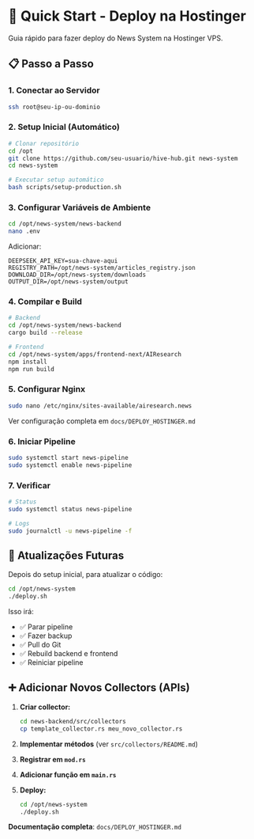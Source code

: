 # 🚀 Quick Start - Deploy na Hostinger

Guia rápido para fazer deploy do News System na Hostinger VPS.

## 📋 Passo a Passo

### 1. Conectar ao Servidor

```bash
ssh root@seu-ip-ou-dominio
```

### 2. Setup Inicial (Automático)

```bash
# Clonar repositório
cd /opt
git clone https://github.com/seu-usuario/hive-hub.git news-system
cd news-system

# Executar setup automático
bash scripts/setup-production.sh
```

### 3. Configurar Variáveis de Ambiente

```bash
cd /opt/news-system/news-backend
nano .env
```

Adicionar:

```env
DEEPSEEK_API_KEY=sua-chave-aqui
REGISTRY_PATH=/opt/news-system/articles_registry.json
DOWNLOAD_DIR=/opt/news-system/downloads
OUTPUT_DIR=/opt/news-system/output
```

### 4. Compilar e Build

```bash
# Backend
cd /opt/news-system/news-backend
cargo build --release

# Frontend
cd /opt/news-system/apps/frontend-next/AIResearch
npm install
npm run build
```

### 5. Configurar Nginx

```bash
sudo nano /etc/nginx/sites-available/airesearch.news
```

Ver configuração completa em `docs/DEPLOY_HOSTINGER.md`

### 6. Iniciar Pipeline

```bash
sudo systemctl start news-pipeline
sudo systemctl enable news-pipeline
```

### 7. Verificar

```bash
# Status
sudo systemctl status news-pipeline

# Logs
sudo journalctl -u news-pipeline -f
```

## 🔄 Atualizações Futuras

Depois do setup inicial, para atualizar o código:

```bash
cd /opt/news-system
./deploy.sh
```

Isso irá:
- ✅ Parar pipeline
- ✅ Fazer backup
- ✅ Pull do Git
- ✅ Rebuild backend e frontend
- ✅ Reiniciar pipeline

## ➕ Adicionar Novos Collectors (APIs)

1. **Criar collector:**
   ```bash
   cd news-backend/src/collectors
   cp template_collector.rs meu_novo_collector.rs
   ```

2. **Implementar métodos** (ver `src/collectors/README.md`)

3. **Registrar em `mod.rs`**

4. **Adicionar função em `main.rs`**

5. **Deploy:**
   ```bash
   cd /opt/news-system
   ./deploy.sh
   ```

**Documentação completa**: `docs/DEPLOY_HOSTINGER.md`























































